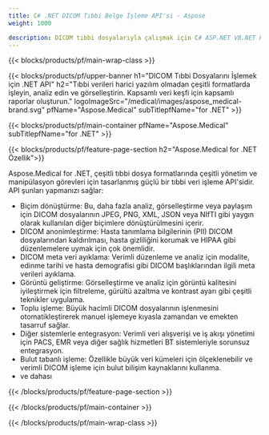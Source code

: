 ```yaml
---
title: C# .NET DICOM Tıbbi Belge İşleme API'si - Aspose 
weight: 1000

description: DICOM tıbbi dosyalarıyla çalışmak için C# ASP.NET VB.NET kitaplığı. 
---
```


{{< blocks/products/pf/main-wrap-class >}}

{{< blocks/products/pf/upper-banner h1="DICOM Tıbbi Dosyalarını İşlemek için .NET API" h2="Tıbbi verileri harici yazılım olmadan çeşitli formatlarda işleyin, analiz edin ve görselleştirin. Kapsamlı veri keşfi için kapsamlı raporlar oluşturun." logoImageSrc="/medical/images/aspose_medical-brand.svg" pfName="Aspose.Medical" subTitlepfName="for .NET" >}}

{{< blocks/products/pf/main-container pfName="Aspose.Medical" subTitlepfName="for .NET" >}}

{{< blocks/products/pf/feature-page-section h2="Aspose.Medical for .NET Özellik">}}

<p>Aspose.Medical for .NET, çeşitli tıbbi dosya formatlarında çeşitli yönetim ve manipülasyon görevleri için tasarlanmış güçlü bir tıbbi veri işleme API'sidir. API şunları yapmanızı sağlar:</p>

<ul>
<li>Biçim dönüştürme: Bu, daha fazla analiz, görselleştirme veya paylaşım için DICOM dosyalarının JPEG, PNG, XML, JSON veya NIfTI gibi yaygın olarak kullanılan diğer biçimlere dönüştürülmesini içerir.</li>
<li>DICOM anonimleştirme: Hasta tanımlama bilgilerinin (PII) DICOM dosyalarından kaldırılması, hasta gizliliğini korumak ve HIPAA gibi düzenlemelere uymak için çok önemlidir.</li>
<li>DICOM meta veri ayıklama: Verimli düzenleme ve analiz için modalite, edinme tarihi ve hasta demografisi gibi DICOM başlıklarından ilgili meta verileri ayıklama.</li>
<li>Görüntü geliştirme: Görselleştirme ve analiz için görüntü kalitesini iyileştirmek için filtreleme, gürültü azaltma ve kontrast ayarı gibi çeşitli teknikler uygulama.</li>
<li>Toplu işleme: Büyük hacimli DICOM dosyalarının işlenmesini otomatikleştirerek manuel işlemeye kıyasla zamandan ve emekten tasarruf sağlar.</li>
<li>Diğer sistemlerle entegrasyon: Verimli veri alışverişi ve iş akışı yönetimi için PACS, EMR veya diğer sağlık hizmetleri BT sistemleriyle sorunsuz entegrasyon.</li>
<li>Bulut tabanlı işleme: Özellikle büyük veri kümeleri için ölçeklenebilir ve verimli DICOM işleme için bulut bilişim kaynaklarını kullanma.</li>
<li>ve dahası</li>
</ul>

{{< /blocks/products/pf/feature-page-section >}}

{{< /blocks/products/pf/main-container >}}

{{< /blocks/products/pf/main-wrap-class >}}